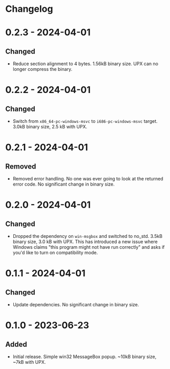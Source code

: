 # Changelog

# 0.2.3 - 2024-04-01

## Changed

- Reduce section alignment to 4 bytes. 1.56kB binary size. UPX can no longer compress the binary.

# 0.2.2 - 2024-04-01

## Changed

- Switch from `x86_64-pc-windows-msvc` to `i686-pc-windows-msvc` target. 3.0kB binary size, 2.5 kB with UPX.

# 0.2.1 - 2024-04-01

## Removed

- Removed error handling. No one was ever going to look at the returned error code. No significant change in binary size.

# 0.2.0 - 2024-04-01

## Changed

- Dropped the dependency on `win-msgbox` and switched to no_std. 3.5kB binary size, 3.0 kB with UPX. This has introduced
  a new issue where Windows claims "this program might not have run correctly" and asks if you'd like to turn on
  compatibility mode.

# 0.1.1 - 2024-04-01

## Changed

- Update dependencies. No significant change in binary size.

# 0.1.0 - 2023-06-23

## Added

- Initial release. Simple win32 MessageBox popup. ~10kB binary size, ~7kB with UPX.
